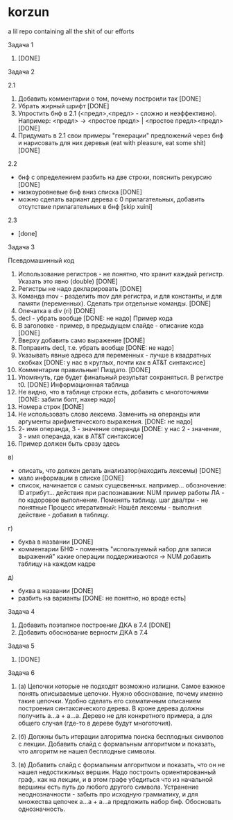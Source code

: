 # korzun
a lil repo containing all the shit of our efforts

Задача 1 
1) [DONE]

Задача 2

2.1
1) Добавить комментарии о том, почему построили так [DONE]
2) Убрать жирный шрифт [DONE]
3) Упростить бнф в 2.1 (<предл>,<предл> - сложно и неэффективно). Например:
<предл> -> <простое предл> | <простое предл><предл> [DONE]
4) Придумать в 2.1 свои примеры "генерации" предложений через бнф и нарисовать для них деревья (eat with pleasure, eat some shit) [DONE]

2.2
- бнф с определением разбить на две строки, пояснить рекурсию [DONE]
- низкоуровневые бнф вниз списка [DONE]
- можно сделать вариант дерева с 0 прилагательных, добавить отсутствие прилагательных в бнф [skip xuini]

2.3
- [done]

Задача 3

Псевдомашинный код
1) Использование регистров - не понятно, что хранит каждый регистр. Указать это явно (double) [DONE]
2) Регистры не надо декларировать [DONE]
3) Команда mov - разделить mov для регистра, и для константы, и для памяти (переменных). Сделать три отдельные команды. [DONE]
4) Опечатка в div (ri) [DONE]
5) decl - убрать вообще [DONE: не надо]
Пример кода
1) В заголовке - пример, в предыдущем слайде - описание кода [DONE]
2) Вверху добавить само выражение [DONE]
3) Поправить decl, т.е. убрать вообще [DONE: не надо]
4) Указывать явные адреса для переменных - лучше в квадратных скобках [DONE: у нас в круглых, почти как в AT&T синтаксисе]
5) Комментарии правильные! Пиздато. [DONE]
6) Упомянуть, где будет финальный результат сохраняться. В регистре t0. [DONE]
Информационная таблица
1) Не видно, что в таблице строки есть, добавить с многоточиями [DONE: забили болт, нахер надо]
2) Номера строк [DONE]
3) Не использовать слово лексема. Заменить на операнды или аргументы арифметического выражения. [DONE: не надо]
4) 2- имя операнда, 3 - значение операнда [DONE: у нас 2 - значение, 3 - имя операнда, как в AT&T синтаксисе]
5) Пример должен быть сразу здесь 

в)
- описать, что должен делать анализатор(находить лексемы) [DONE]
- мало информации в списке [DONE]
- список, начинается с самых сущесвенных.
например...
обозночение: ID
атрибут...
действия при распознавании:
NUM
пример работы ЛА - по кадоровое выполнение.
Поменять таблицу.
шаг два/три - не понятные
Процесс итеративный:
Нашёл лексемы - выполнил действие - добавил в таблицу.

г)
- буква в названии [DONE]
- комментарии БНФ - поменять
"используемый набор для записи выражений"
какие операции поддерживаются
<num> -> NUM
добавить таблицу на каждом кадре
  
д)
- буква в названии [DONE]
- разбить на варианты [DONE: не понятно, но вроде есть]

Задача 4
1) Добавить поэтапное построение ДКА в 7.4 [DONE]
2) Добавить обоснование верности ДКА в 7.4

Задача 5
1) [DONE]

Задача 6
1) (а) Цепочки которые не подходят возможно излишни. Самое важное понять описываемые цепочки.
Нужно обоснование, почему именно такие цепочки. Удобно сделать его схематичным описанием построения синтаксического дерева. В кроне дерева должны получить а...а + а...а. Дерево не для конкретного примера, а для общего случая (где-то в дереве будут многоточия).

2) (б) Должны быть итерации алгоритма поиска бесплодных символов с лекции. Добавить слайд с формальным алгоритмом и показать, что алгоритм не нашел бесплодные символы.

3) (в) Добавить слайд с формальным алгоритмом и показать, что он не нашел недостижимых вершин. Надо построить ориентированный граф,. как на лекции, и в этом графе убедиться что из начальной вершины есть путь до любого другого символа.
Устранение неоднозначности - забыть про исходную грамматику, и для множества цепочек а...а + а...а предложить набор бнф. Обосновать однозначность.
